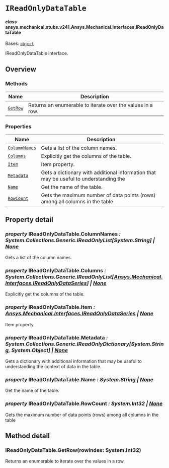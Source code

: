 # `IReadOnlyDataTable`

<a id="ansys.mechanical.stubs.v241.Ansys.Mechanical.Interfaces.IReadOnlyDataTable"></a>

#### *class* ansys.mechanical.stubs.v241.Ansys.Mechanical.Interfaces.IReadOnlyDataTable

Bases: [`object`](https://docs.python.org/3/library/functions.html#object)

IReadOnlyDataTable interface.

<!-- !! processed by numpydoc !! -->

<a id="overview"></a>

## Overview

### Methods

| Name | Description |
|------------------------------------------------------------------------------------------------------------|--------------------------------------------------------------|
| [`GetRow`](#IReadOnlyDataTable.GetRow)   | Returns an enumerable to iterate over the values in a row.   |

### Properties

| Name | Description |
|----------------------------------------------------------------------------------------------------------------------|---------------------------------------------------------------------------------------|
| [`ColumnNames`](#IReadOnlyDataTable.ColumnNames)   | Gets a list of the column names.                                                      |
| [`Columns`](#IReadOnlyDataTable.Columns)           | Explicitly get the columns of the table.                                              |
| [`Item`](#IReadOnlyDataTable.Item)                 | Item property.                                                                        |
| [`Metadata`](#IReadOnlyDataTable.Metadata)         | Gets a dictionary with additional information that may be useful to understanding the |
| [`Name`](#IReadOnlyDataTable.Name)                 | Get the name of the table.                                                            |
| [`RowCount`](#IReadOnlyDataTable.RowCount)         | Gets the maximum number of data points (rows) among all columns in the table          |

<a id="property-detail"></a>

## Property detail

<a id="IReadOnlyDataTable.ColumnNames"></a>

### *property* IReadOnlyDataTable.ColumnNames *: System.Collections.Generic.IReadOnlyList[System.String] | [None](https://docs.python.org/3/library/constants.html#None)*

Gets a list of the column names.

<!-- !! processed by numpydoc !! -->

<a id="IReadOnlyDataTable.Columns"></a>

### *property* IReadOnlyDataTable.Columns *: System.Collections.Generic.IReadOnlyList[[Ansys.Mechanical.Interfaces.IReadOnlyDataSeries](IReadOnlyDataSeries.md#ansys.mechanical.stubs.v241.Ansys.Mechanical.Interfaces.IReadOnlyDataSeries)] | [None](https://docs.python.org/3/library/constants.html#None)*

Explicitly get the columns of the table.

<!-- !! processed by numpydoc !! -->

<a id="IReadOnlyDataTable.Item"></a>

### *property* IReadOnlyDataTable.Item *: [Ansys.Mechanical.Interfaces.IReadOnlyDataSeries](IReadOnlyDataSeries.md#ansys.mechanical.stubs.v241.Ansys.Mechanical.Interfaces.IReadOnlyDataSeries) | [None](https://docs.python.org/3/library/constants.html#None)*

Item property.

<!-- !! processed by numpydoc !! -->

<a id="IReadOnlyDataTable.Metadata"></a>

### *property* IReadOnlyDataTable.Metadata *: System.Collections.Generic.IReadOnlyDictionary[System.String, System.Object] | [None](https://docs.python.org/3/library/constants.html#None)*

Gets a dictionary with additional information that may be useful to understanding the
context of data in the table.

<!-- !! processed by numpydoc !! -->

<a id="IReadOnlyDataTable.Name"></a>

### *property* IReadOnlyDataTable.Name *: System.String | [None](https://docs.python.org/3/library/constants.html#None)*

Get the name of the table.

<!-- !! processed by numpydoc !! -->

<a id="IReadOnlyDataTable.RowCount"></a>

### *property* IReadOnlyDataTable.RowCount *: System.Int32 | [None](https://docs.python.org/3/library/constants.html#None)*

Gets the maximum number of data points (rows) among all columns in the table

<!-- !! processed by numpydoc !! -->

<a id="method-detail"></a>

## Method detail

<a id="IReadOnlyDataTable.GetRow"></a>

### IReadOnlyDataTable.GetRow(rowIndex: System.Int32)

Returns an enumerable to iterate over the values in a row.

<!-- !! processed by numpydoc !! -->

